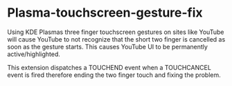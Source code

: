 # Plasma-touchscreen-gesture-fix

Using KDE Plasmas three finger touchscreen gestures on sites like YouTube will cause YouTube to not recognize that the short two finger is cancelled as soon as the gesture starts.
This causes YouTube UI to be permanently active/highlighted.

This extension dispatches a TOUCHEND event when a TOUCHCANCEL event is fired therefore ending the two finger touch and fixing the problem.
